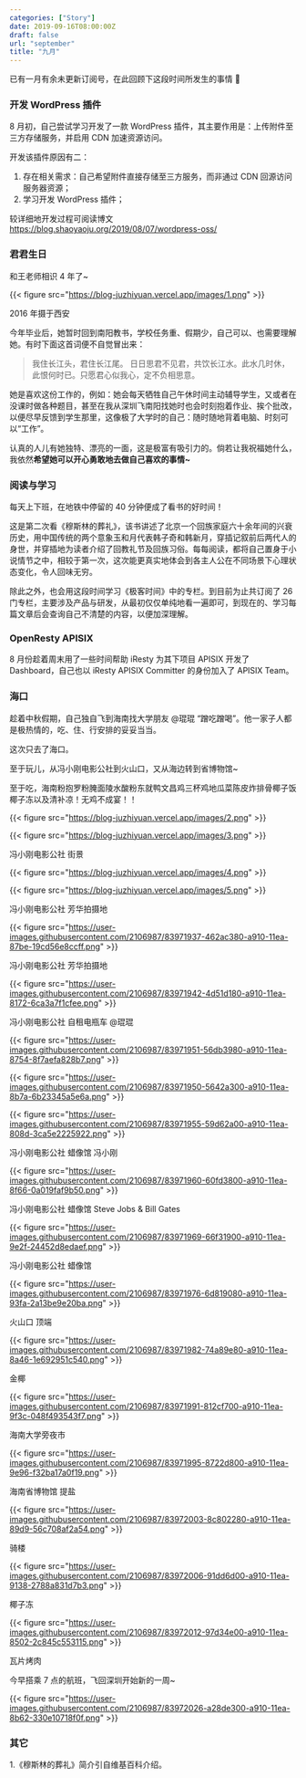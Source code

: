 ```yaml
---
categories: ["Story"]
date: 2019-09-16T08:00:00Z
draft: false
url: "september"
title: "九月"
---
```



已有一月有余未更新订阅号，在此回顾下这段时间所发生的事情 🙂

### 开发 WordPress 插件

8 月初，自己尝试学习开发了一款 WordPress 插件，其主要作用是：上传附件至三方存储服务，并启用 CDN 加速资源访问。

开发该插件原因有二：

1. 存在相关需求：自己希望附件直接存储至三方服务，而非通过 CDN 回源访问服务器资源；
2. 学习开发 WordPress 插件；

较详细地开发过程可阅读博文 https://blog.shaoyaoju.org/2019/08/07/wordpress-oss/

### 君君生日

和王老师相识 4 年了~

{{< figure src="https://blog-juzhiyuan.vercel.app/images/1.png" >}}

2016 年摄于西安

今年毕业后，她暂时回到南阳教书，学校任务重、假期少，自己可以、也需要理解她。有时下面这首词便不自觉冒出来：

> 我住长江头，君住长江尾。 日日思君不见君，共饮长江水。此水几时休，此恨何时已。只愿君心似我心，定不负相思意。

她是喜欢这份工作的，例如：她会每天牺牲自己午休时间主动辅导学生，又或者在没课时做各种题目，甚至在我从深圳飞南阳找她时也会时刻抱着作业、挨个批改，以便尽早反馈到学生那里，这像极了大学时的自己：随时随地背着电脑、时刻可以“工作”。

认真的人儿有她独特、漂亮的一面，这是极富有吸引力的。倘若让我祝福她什么，我依然**希望她可以开心勇敢地去做自己喜欢的事情~**

### 阅读与学习

每天上下班，在地铁中停留的 40 分钟便成了看书的好时间！

这是第二次看《穆斯林的葬礼》，该书讲述了北京一个回族家庭六十余年间的兴衰历史，用中国传统的两个意象玉和月代表韩子奇和韩新月，穿插记叙前后两代人的身世，并穿插地为读者介绍了回教礼节及回族习俗。每每阅读，都将自己置身于小说情节之中，相较于第一次，这次能更真实地体会到各主人公在不同场景下心理状态变化，令人回味无穷。

除此之外，也会用这段时间学习《极客时间》中的专栏。到目前为止共订阅了 26 门专栏，主要涉及产品与研发，从最初仅仅单纯地看一遍即可，到现在的、学习每篇文章后会查询自己不清楚的内容，以便加深理解。

### OpenResty APISIX

8 月份趁着周末用了一些时间帮助 iResty 为其下项目 APISIX 开发了 Dashboard，自己也以 iResty APISIX Committer 的身份加入了 APISIX Team。

### 海口

趁着中秋假期，自己独自飞到海南找大学朋友 @琨琨 “蹭吃蹭喝”。他一家子人都是极热情的，吃、住、行安排的妥妥当当。

这次只去了海口。

至于玩儿，从冯小刚电影公社到火山口，又从海边转到省博物馆~

至于吃，海南粉抱罗粉腌面陵水酸粉东就鸭文昌鸡三杯鸡地瓜菜陈皮炸排骨椰子饭椰子冻以及清补凉！无鸡不成宴！！

{{< figure src="https://blog-juzhiyuan.vercel.app/images/2.png" >}}

{{< figure src="https://blog-juzhiyuan.vercel.app/images/3.png" >}}

冯小刚电影公社 街景

{{< figure src="https://blog-juzhiyuan.vercel.app/images/4.png" >}}

{{< figure src="https://blog-juzhiyuan.vercel.app/images/5.png" >}}

冯小刚电影公社 芳华拍摄地

{{< figure src="https://user-images.githubusercontent.com/2106987/83971937-462ac380-a910-11ea-87be-19cd56e8ccff.png" >}}

冯小刚电影公社 芳华拍摄地

{{< figure src="https://user-images.githubusercontent.com/2106987/83971942-4d51d180-a910-11ea-8172-6ca3a7f1cfee.png" >}}

冯小刚电影公社 自租电瓶车 @琨琨

{{< figure src="https://user-images.githubusercontent.com/2106987/83971951-56db3980-a910-11ea-8754-8f7aefa828b7.png" >}}

{{< figure src="https://user-images.githubusercontent.com/2106987/83971950-5642a300-a910-11ea-8b7a-6b23345a5e6a.png" >}}

{{< figure src="https://user-images.githubusercontent.com/2106987/83971955-59d62a00-a910-11ea-808d-3ca5e2225922.png" >}}

冯小刚电影公社 蜡像馆 冯小刚

{{< figure src="https://user-images.githubusercontent.com/2106987/83971960-60fd3800-a910-11ea-8f66-0a019faf9b50.png" >}}

冯小刚电影公社 蜡像馆 Steve Jobs & Bill Gates

{{< figure src="https://user-images.githubusercontent.com/2106987/83971969-66f31900-a910-11ea-9e2f-24452d8edaef.png" >}}

冯小刚电影公社 蜡像馆

{{< figure src="https://user-images.githubusercontent.com/2106987/83971976-6d819080-a910-11ea-93fa-2a13be9e20ba.png" >}}

火山口 顶端

{{< figure src="https://user-images.githubusercontent.com/2106987/83971982-74a89e80-a910-11ea-8a46-1e692951c540.png" >}}

金椰

{{< figure src="https://user-images.githubusercontent.com/2106987/83971991-812cf700-a910-11ea-9f3c-048f493543f7.png" >}}

海南大学旁夜市

{{< figure src="https://user-images.githubusercontent.com/2106987/83971995-8722d800-a910-11ea-9e96-f32ba17a0f19.png" >}}

海南省博物馆 提盐

{{< figure src="https://user-images.githubusercontent.com/2106987/83972003-8c802280-a910-11ea-89d9-56c708af2a54.png" >}}

骑楼

{{< figure src="https://user-images.githubusercontent.com/2106987/83972006-91dd6d00-a910-11ea-9138-2788a831d7b3.png" >}}

椰子冻

{{< figure src="https://user-images.githubusercontent.com/2106987/83972012-97d34e00-a910-11ea-8502-2c845c553115.png" >}}

瓦片烤肉

今早搭乘 7 点的航班，飞回深圳开始新的一周~

{{< figure src="https://user-images.githubusercontent.com/2106987/83972026-a28de300-a910-11ea-8b62-330e10718f0f.png" >}}

### 其它

1.《穆斯林的葬礼》简介引自维基百科介绍。


